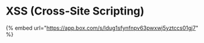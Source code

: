 # XSS (Cross-Site Scripting)

{% embed url="https://app.box.com/s/ldug1sfynfnpv63pwxwj5yztccs01gj7" %}
